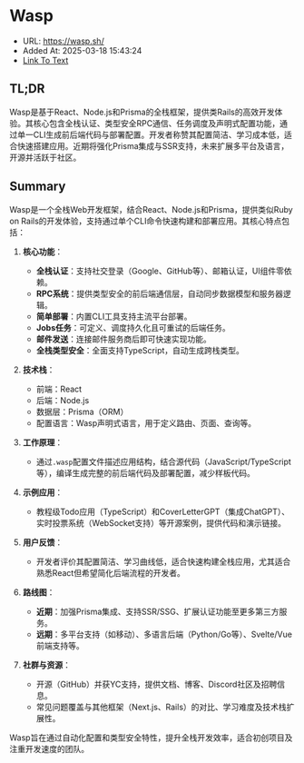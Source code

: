 # Wasp
- URL: https://wasp.sh/
- Added At: 2025-03-18 15:43:24
- [Link To Text](2025-03-18-wasp_raw.md)

## TL;DR


Wasp是基于React、Node.js和Prisma的全栈框架，提供类Rails的高效开发体验。其核心包含全栈认证、类型安全RPC通信、任务调度及声明式配置功能，通过单一CLI生成前后端代码与部署配置。开发者称赞其配置简洁、学习成本低，适合快速搭建应用。近期将强化Prisma集成与SSR支持，未来扩展多平台及语言，开源并活跃于社区。

## Summary


Wasp是一个全栈Web开发框架，结合React、Node.js和Prisma，提供类似Ruby on Rails的开发体验，支持通过单个CLI命令快速构建和部署应用。其核心特点包括：

1. **核心功能**：
   - **全栈认证**：支持社交登录（Google、GitHub等）、邮箱认证，UI组件零依赖。
   - **RPC系统**：提供类型安全的前后端通信层，自动同步数据模型和服务器逻辑。
   - **简单部署**：内置CLI工具支持主流平台部署。
   - **Jobs任务**：可定义、调度持久化且可重试的后端任务。
   - **邮件发送**：连接邮件服务商后即可快速实现功能。
   - **全栈类型安全**：全面支持TypeScript，自动生成跨栈类型。

2. **技术栈**：
   - 前端：React
   - 后端：Node.js
   - 数据层：Prisma（ORM）
   - 配置语言：Wasp声明式语言，用于定义路由、页面、查询等。

3. **工作原理**：
   - 通过`.wasp`配置文件描述应用结构，结合源代码（JavaScript/TypeScript等），编译生成完整的前后端代码及部署配置，减少样板代码。

4. **示例应用**：
   - 教程级Todo应用（TypeScript）和CoverLetterGPT（集成ChatGPT）、实时投票系统（WebSocket支持）等开源案例，提供代码和演示链接。

5. **用户反馈**：
   - 开发者评价其配置简洁、学习曲线低，适合快速构建全栈应用，尤其适合熟悉React但希望简化后端流程的开发者。

6. **路线图**：
   - **近期**：加强Prisma集成、支持SSR/SSG、扩展认证功能至更多第三方服务。
   - **远期**：多平台支持（如移动）、多语言后端（Python/Go等）、Svelte/Vue前端支持等。

7. **社群与资源**：
   - 开源（GitHub）并获YC支持，提供文档、博客、Discord社区及招聘信息。
   - 常见问题覆盖与其他框架（Next.js、Rails）的对比、学习难度及技术栈扩展性。

Wasp旨在通过自动化配置和类型安全特性，提升全栈开发效率，适合初创项目及注重开发速度的团队。
